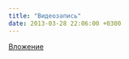 ```yaml
---
title: "Видеозапись"
date: 2013-03-28 22:06:00 +0300
---
```



[Вложение](https://vk.com/video41076938_164557173)
